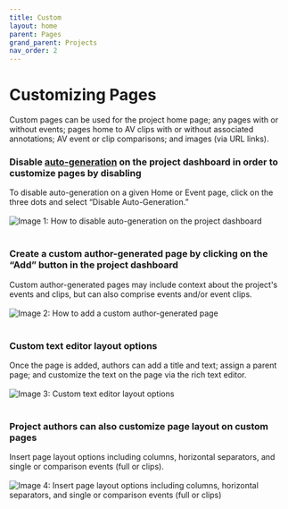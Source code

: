 ```yaml
---
title: Custom
layout: home
parent: Pages
grand_parent: Projects
nav_order: 2
---
```

# Customizing Pages 
Custom pages can be used for the project home page; any pages with or without events; pages home to AV clips with or without associated annotations; AV event or clip comparisons; and images (via URL links).

### Disable [auto-generation](https://avannotate.github.io/documentation/pages/auto/) on the project dashboard in order to customize pages by disabling
To disable auto-generation on a given Home or Event page, click on the three dots and select “Disable Auto-Generation.”
<br><br>
![Image 1: How to disable auto-generation on the project dashboard](../../assets/customimage1.png)
<br><br>

### Create a custom author-generated page by clicking on the “Add” button in the project dashboard
Custom author-generated pages may include context about the project's events and clips, but can also comprise events and/or event clips. 
<br><br>
![Image 2: How to add a custom author-generated page](../../assets/customimage2.png) 
<br><br>

### Custom text editor layout options
Once the page is added, authors can add a title and text; assign a parent page; and customize the text on the page via the rich text editor.
<br><br>
![Image 3: Custom text editor layout options](../../assets/customimage3.png) 
<br><br>

### Project authors can also customize page layout on custom pages
Insert page layout options including columns, horizontal separators, and single or comparison events (full or clips). 
<br><br>
![Image 4: Insert page layout options including columns, horizontal separators, and single or comparison events (full or clips)](../../assets/customimage4.png)
<br><br>


